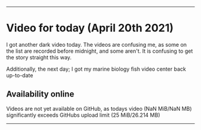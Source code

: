 
***

# Video for today (April 20th 2021)

I got another dark video today. The videos are confusing me, as some on the list are recorded before midnight, and some aren't. It is confusing to get the story straight this way.

Additionally, the next day; I got my marine biology fish video center back up-to-date

## Availability online

Videos are not yet available on GitHub, as todays video (NaN MiB/NaN MB) significantly exceeds GitHubs upload limit (25 MiB/26.214 MB)

***

